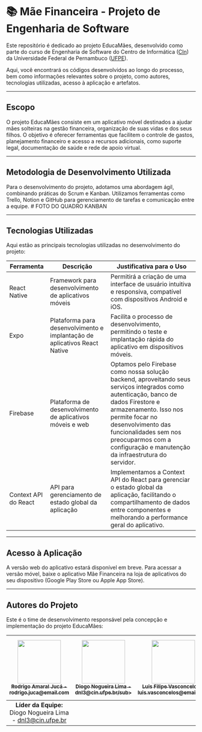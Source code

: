 # :books: Mãe Financeira - Projeto de Engenharia de Software

Este repositório é dedicado ao projeto EducaMães, desenvolvido como parte do curso de Engenharia de Software do Centro de Informática ([CIn](https://portal.cin.ufpe.br/)) da Universidade Federal de Pernambuco ([UFPE](https://www.ufpe.br)).

Aqui, você encontrará os códigos desenvolvidos ao longo do processo, bem como informações relevantes sobre o projeto, como autores, tecnologias utilizadas, acesso à aplicação e artefatos.

------

## Escopo

O projeto EducaMães consiste em um aplicativo móvel destinados a ajudar mães solteiras na gestão financeira, organização de suas vidas e dos seus filhos. O objetivo é oferecer ferramentas que facilitem o controle de gastos, planejamento financeiro e acesso a recursos adicionais, como suporte legal, documentação de saúde e rede de apoio virtual.

------

## Metodologia de Desenvolvimento Utilizada

Para o desenvolvimento do projeto, adotamos uma abordagem ágil, combinando práticas do Scrum e Kanban. Utilizamos ferramentas como Trello, Notion e GitHub para gerenciamento de tarefas e comunicação entre a equipe. # FOTO DO QUADRO KANBAN

------

## Tecnologias Utilizadas

Aqui estão as principais tecnologias utilizadas no desenvolvimento do projeto:

| Ferramenta          | Descrição                                                               | Justificativa para o Uso                                                                                                                                                                                               |
|---------------------|-------------------------------------------------------------------------|------------------------------------------------------------------------------------------------------------------------------------------------------------------------------------------------------------------------|
| React Native        | Framework para desenvolvimento de aplicativos móveis                   | Permitirá a criação de uma interface de usuário intuitiva e responsiva, compatível com dispositivos Android e iOS.                                                                                                    |
| Expo                | Plataforma para desenvolvimento e implantação de aplicativos React Native | Facilita o processo de desenvolvimento, permitindo o teste e implantação rápida do aplicativo em dispositivos móveis.                                                                                                 |
| Firebase            | Plataforma de desenvolvimento de aplicativos móveis e web                | Optamos pelo Firebase como nossa solução backend, aproveitando seus serviços integrados como autenticação, banco de dados Firestore e armazenamento. Isso nos permite focar no desenvolvimento das funcionalidades sem nos preocuparmos com a configuração e manutenção da infraestrutura do servidor. |
| Context API do React | API para gerenciamento de estado global da aplicação                     | Implementamos a Context API do React para gerenciar o estado global da aplicação, facilitando o compartilhamento de dados entre componentes e melhorando a performance geral do aplicativo.                             |

------

## Acesso à Aplicação

A versão web do aplicativo estará disponível em breve. Para acessar a versão móvel, baixe o aplicativo Mãe Financeira na loja de aplicativos do seu dispositivo (Google Play Store ou Apple App Store).

------

## Autores do Projeto

Este é o time de desenvolvimento responsável pela concepção e implementação do projeto EducaMães:

| [<img src="https://avatars.githubusercontent.com/u/12345678?v=4" width=115><br><sub>Rodrigo Amaral Jucá - rodrigo.juca@email.com</sub>](https://github.com/rodrigojuca) | [<img src="https://avatars.githubusercontent.com/u/12345678?v=4" width=115><br><sub>Diogo Nogueira Lima - dnl3@cin.ufpe.br/sub>](https://github.com/diogonlima) | [<img src="https://avatars.githubusercontent.com/u/12345678?v=4" width=115><br><sub>Luis Filipe Vasconcelos - luis.vasconcelos@email.com</sub>](https://github.com/luisvasconcelos) | [<img src="https://avatars.githubusercontent.com/u/12345678?v=4" width=115><br><sub>Matheus Augusto Alves Bonfim - matheus.bonfim@email.com</sub>](https://github.com/matheusbonfim) |
| :---: | :---: | :---: | :---: |
| **Líder da Equipe:** Diogo Nogueira Lima - dnl3@cin.ufpe.br |


